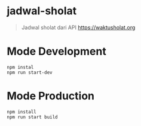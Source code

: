 # jadwal-sholat

> Jadwal sholat dari API https://waktusholat.org

# Mode Development
    npm instal
    npm run start-dev

# Mode Production
    npm install
    npm run start build
